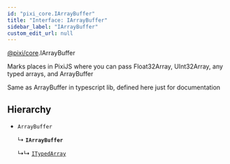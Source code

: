 ```yaml
---
id: "pixi_core.IArrayBuffer"
title: "Interface: IArrayBuffer"
sidebar_label: "IArrayBuffer"
custom_edit_url: null
---
```


[@pixi/core](../modules/pixi_core.md).IArrayBuffer

Marks places in PixiJS where you can pass Float32Array, UInt32Array, any typed arrays, and ArrayBuffer

Same as ArrayBuffer in typescript lib, defined here just for documentation

## Hierarchy

- `ArrayBuffer`

  ↳ **`IArrayBuffer`**

  ↳↳ [`ITypedArray`](pixi_core.ITypedArray.md)
